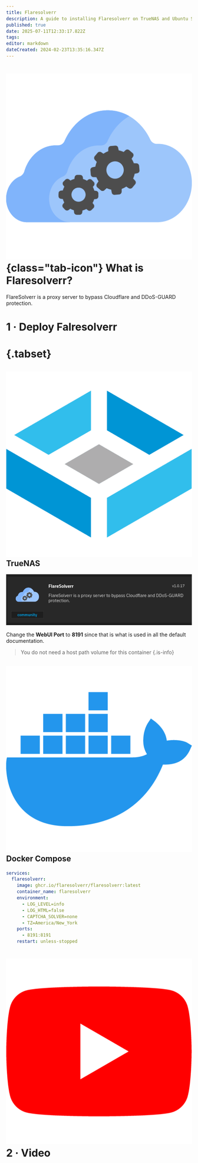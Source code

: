 ```yaml
---
title: Flaresolverr
description: A guide to installing Flaresolverr on TrueNAS and Ubuntu Server LTS
published: true
date: 2025-07-11T12:33:17.822Z
tags: 
editor: markdown
dateCreated: 2024-02-23T13:35:16.347Z
---
```


# ![](/flaresolverr.png){class="tab-icon"} What is Flaresolverr?
FlareSolverr is a proxy server to bypass Cloudflare and DDoS-GUARD protection.

# 1 · Deploy Falresolverr
# {.tabset}
## <img src="/truenas.png" class="tab-icon"> TrueNAS

![](/screenshot_from_2025-02-07_13-01-56.png)

Change the **WebUI Port** to **8191** since that is what is used in all the default documentation.

> You do not need a host path volume for this container
{.is-info}


## <img src="/docker.png" class="tab-icon"> Docker Compose

```yaml
services:
  flaresolverr:
    image: ghcr.io/flaresolverr/flaresolverr:latest
    container_name: flaresolverr
    environment:
      - LOG_LEVEL=info
      - LOG_HTML=false
      - CAPTCHA_SOLVER=none
      - TZ=America/New_York
    ports:
      - 8191:8191
    restart: unless-stopped
```

# <img src="/youtube.png" class="tab-icon"> 2 · Video

[](https://youtu.be/sUMT0PTll_M)